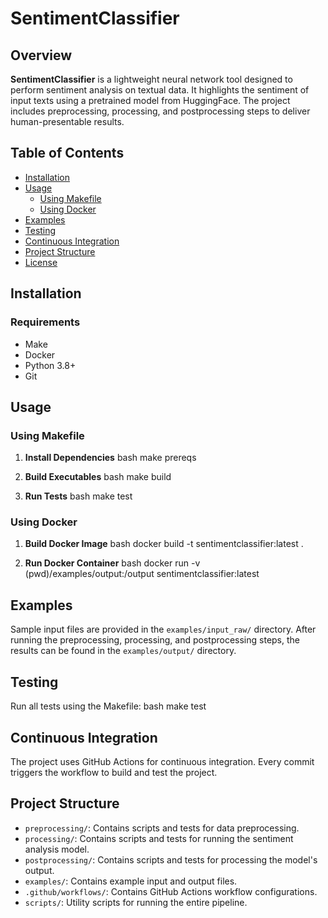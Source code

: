 # SentimentClassifier

## Overview

**SentimentClassifier** is a lightweight neural network tool designed to perform sentiment analysis on textual data. It highlights the sentiment of input texts using a pretrained model from HuggingFace. The project includes preprocessing, processing, and postprocessing steps to deliver human-presentable results.

## Table of Contents

- [Installation](#installation)
- [Usage](#usage)
  - [Using Makefile](#using-makefile)
  - [Using Docker](#using-docker)
- [Examples](#examples)
- [Testing](#testing)
- [Continuous Integration](#continuous-integration)
- [Project Structure](#project-structure)
- [License](#license)

## Installation

### Requirements

- Make
- Docker
- Python 3.8+
- Git

## Usage

### Using Makefile

1. **Install Dependencies**
bash 
    make prereqs

2. **Build Executables**
bash
    make build

3. **Run Tests**
bash
    make test

### Using Docker

1. **Build Docker Image**
bash
    docker build -t sentimentclassifier:latest .

2. **Run Docker Container**
bash
    docker run -v (pwd)/examples/output:/output sentimentclassifier:latest

## Examples

Sample input files are provided in the `examples/input_raw/` directory. After running the preprocessing, processing, and postprocessing steps, the results can be found in the `examples/output/` directory.

## Testing

Run all tests using the Makefile:
bash
  make test


## Continuous Integration

The project uses GitHub Actions for continuous integration. Every commit triggers the workflow to build and test the project.

## Project Structure

- `preprocessing/`: Contains scripts and tests for data preprocessing.
- `processing/`: Contains scripts and tests for running the sentiment analysis model.
- `postprocessing/`: Contains scripts and tests for processing the model's output.
- `examples/`: Contains example input and output files.
- `.github/workflows/`: Contains GitHub Actions workflow configurations.
- `scripts/`: Utility scripts for running the entire pipeline.
